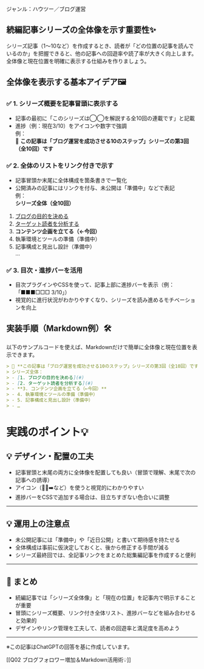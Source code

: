 


ジャンル：ハウツー／ブログ運営

## 続編記事シリーズの全体像を示す重要性✨
シリーズ記事（1〜10など）を作成するとき、読者が「どの位置の記事を読んでいるのか」を把握できると、他の記事への回遊率や読了率が大きく向上します。全体像と現在位置を明確に表示する仕組みを作りましょう。

## 全体像を表示する基本アイデア🖼️
### ✅ 1. シリーズ概要を記事冒頭に表示する
- 記事の最初に「このシリーズは◯◯を解説する全10回の連載です」と記載
- 進捗（例：現在3/10）をアイコンや数字で強調  
例：  
📌 **この記事は「ブログ運営を成功させる10のステップ」シリーズの第3回（全10回）です**  

### ✅ 2. 全体のリストをリンク付きで示す
- 記事冒頭か末尾に全体構成を箇条書きで一覧化  
- 公開済みの記事にはリンクを付与、未公開は「準備中」などで表記  
例：  
**シリーズ全体（全10回）**  
1. [ブログの目的を決める](#)  
2. [ターゲット読者を分析する](#)  
3. **コンテンツ企画を立てる（←今回）**  
4. 執筆環境とツールの準備（準備中）  
5. 記事構成と見出し設計（準備中）  
…  

### ✅ 3. 目次・進捗バーを活用
- 目次プラグインやCSSを使って、記事上部に進捗バーを表示（例：「■■■□□□ 3/10」）  
- 視覚的に進行状況がわかりやすくなり、シリーズを読み進めるモチベーションを向上  

## 実装手順（Markdown例）🛠️
以下のサンプルコードを使えば、Markdownだけで簡単に全体像と現在位置を表示できます。  
```markdown
> 📌 **この記事は「ブログ運営を成功させる10のステップ」シリーズの第3回（全10回）です**  
> シリーズ全体：  
> - [1. ブログの目的を決める](#)  
> - [2. ターゲット読者を分析する](#)  
> - **3. コンテンツ企画を立てる（←今回）**  
> - 4. 執筆環境とツールの準備（準備中）  
> - 5. 記事構成と見出し設計（準備中）  
> - …  
```

# 実践のポイント💡

## 💡 デザイン・配置の工夫
- 記事冒頭と末尾の両方に全体像を配置しても良い（冒頭で理解、末尾で次の記事への誘導）  
- アイコン（📌✨➡️など）を使うと視覚的にわかりやすい  
- 進捗バーをCSSで追加する場合は、目立ちすぎない色合いに調整  

---

## 💡 運用上の注意点
- 未公開記事には「準備中」や「近日公開」と書いて期待感を持たせる  
- 全体構成は事前に仮決定しておくと、後から修正する手間が減る  
- シリーズ最終回では、全記事リンクをまとめた総集編記事を作成すると便利  

---

## 📌 まとめ
- 続編記事では「シリーズ全体像」と「現在の位置」を記事内で明示することが重要  
- 冒頭にシリーズ概要、リンク付き全体リスト、進捗バーなどを組み合わせると効果的  
- デザインやリンク管理を工夫して、読者の回遊率と満足度を高めよう  

---

※この記事はChatGPTの回答を基に作成しています。

[[Q02 ブログフォロワー増加＆Markdown活用術💡]]
